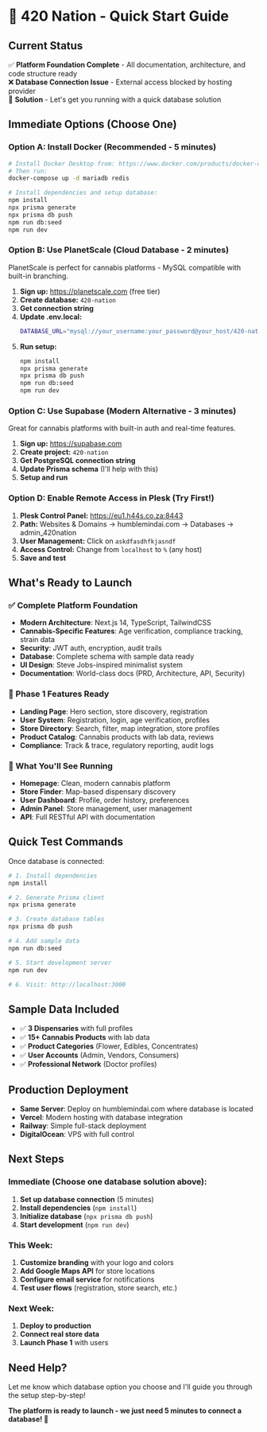 # 🚀 420 Nation - Quick Start Guide

## Current Status
✅ **Platform Foundation Complete** - All documentation, architecture, and code structure ready  
❌ **Database Connection Issue** - External access blocked by hosting provider  
🔄 **Solution** - Let's get you running with a quick database solution

## Immediate Options (Choose One)

### Option A: Install Docker (Recommended - 5 minutes)
```bash
# Install Docker Desktop from: https://www.docker.com/products/docker-desktop/
# Then run:
docker-compose up -d mariadb redis

# Install dependencies and setup database:
npm install
npx prisma generate  
npx prisma db push
npm run db:seed
npm run dev
```

### Option B: Use PlanetScale (Cloud Database - 2 minutes)
PlanetScale is perfect for cannabis platforms - MySQL compatible with built-in branching.

1. **Sign up:** https://planetscale.com (free tier)
2. **Create database:** `420-nation`
3. **Get connection string**
4. **Update .env.local:**
   ```bash
   DATABASE_URL="mysql://your_username:your_password@your_host/420-nation?sslaccept=strict"
   ```
5. **Run setup:**
   ```bash
   npm install
   npx prisma generate
   npx prisma db push
   npm run db:seed
   npm run dev
   ```

### Option C: Use Supabase (Modern Alternative - 3 minutes)
Great for cannabis platforms with built-in auth and real-time features.

1. **Sign up:** https://supabase.com
2. **Create project:** `420-nation`
3. **Get PostgreSQL connection string**
4. **Update Prisma schema** (I'll help with this)
5. **Setup and run**

### Option D: Enable Remote Access in Plesk (Try First!)
1. **Plesk Control Panel:** https://eu1.h44s.co.za:8443
2. **Path:** Websites & Domains → humblemindai.com → Databases → admin_420nation
3. **User Management:** Click on `askdfasdhfkjasndf`
4. **Access Control:** Change from `localhost` to `%` (any host)
5. **Save and test**

## What's Ready to Launch

### ✅ Complete Platform Foundation
- **Modern Architecture**: Next.js 14, TypeScript, TailwindCSS
- **Cannabis-Specific Features**: Age verification, compliance tracking, strain data
- **Security**: JWT auth, encryption, audit trails  
- **Database**: Complete schema with sample data ready
- **UI Design**: Steve Jobs-inspired minimalist system
- **Documentation**: World-class docs (PRD, Architecture, API, Security)

### 🎯 Phase 1 Features Ready
- **Landing Page**: Hero section, store discovery, registration
- **User System**: Registration, login, age verification, profiles
- **Store Directory**: Search, filter, map integration, store profiles
- **Product Catalog**: Cannabis products with lab data, reviews
- **Compliance**: Track & trace, regulatory reporting, audit logs

### 📱 What You'll See Running
- **Homepage**: Clean, modern cannabis platform
- **Store Finder**: Map-based dispensary discovery
- **User Dashboard**: Profile, order history, preferences
- **Admin Panel**: Store management, user management
- **API**: Full RESTful API with documentation

## Quick Test Commands

Once database is connected:
```bash
# 1. Install dependencies
npm install

# 2. Generate Prisma client  
npx prisma generate

# 3. Create database tables
npx prisma db push

# 4. Add sample data
npm run db:seed

# 5. Start development server
npm run dev

# 6. Visit: http://localhost:3000
```

## Sample Data Included
- ✅ **3 Dispensaries** with full profiles
- ✅ **15+ Cannabis Products** with lab data
- ✅ **Product Categories** (Flower, Edibles, Concentrates)
- ✅ **User Accounts** (Admin, Vendors, Consumers)
- ✅ **Professional Network** (Doctor profiles)

## Production Deployment
- **Same Server**: Deploy on humblemindai.com where database is located
- **Vercel**: Modern hosting with database integration
- **Railway**: Simple full-stack deployment
- **DigitalOcean**: VPS with full control

## Next Steps

### Immediate (Choose one database solution above):
1. **Set up database connection** (5 minutes)
2. **Install dependencies** (`npm install`)
3. **Initialize database** (`npx prisma db push`)
4. **Start development** (`npm run dev`)

### This Week:
1. **Customize branding** with your logo and colors
2. **Add Google Maps API** for store locations
3. **Configure email service** for notifications
4. **Test user flows** (registration, store search, etc.)

### Next Week:
1. **Deploy to production** 
2. **Connect real store data**
3. **Launch Phase 1** with users

## Need Help?

Let me know which database option you choose and I'll guide you through the setup step-by-step!

**The platform is ready to launch - we just need 5 minutes to connect a database! 🌿**